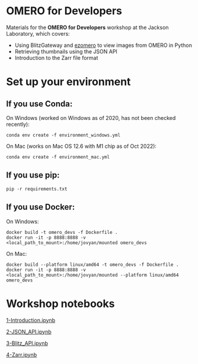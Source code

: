 # OMERO for Developers
Materials for the **OMERO for Developers** workshop at the Jackson Laboratory, which covers:
- Using BlitzGateway and [ezomero](https://github.com/TheJacksonLaboratory/ezomero) to view images from OMERO in Python
- Retrieving thumbnails using the JSON API
- Introduction to the Zarr file format

# Set up your environment

## If you use Conda:
On Windows (worked on Windows as of 2020, has not been checked recently): 
```
conda env create -f environment_windows.yml
```

On Mac (works on Mac OS 12.6 with M1 chip as of Oct 2022): 
```
conda env create -f environment_mac.yml
```

## If you use pip:
 ```
 pip -r requirements.txt
 ```

## If you use Docker:
On Windows:
```
docker build -t omero_devs -f Dockerfile .
docker run -it -p 8888:8888 -v <local_path_to_mount>:/home/jovyan/mounted omero_devs
```

On Mac:
```
docker build --platform linux/amd64 -t omero_devs -f Dockerfile .
docker run -it -p 8888:8888 -v <local_path_to_mount>:/home/jovyan/mounted --platform linux/amd64 omero_devs
```

# Workshop notebooks

[1-Introduction.ipynb](1-Introduction.ipynb)

[2-JSON_API.ipynb](2-JSON_API.ipynb)

[3-Blitz_API.ipynb](3-Blitz_API.ipynb)

[4-Zarr.ipynb](4-Zarr.ipynb)